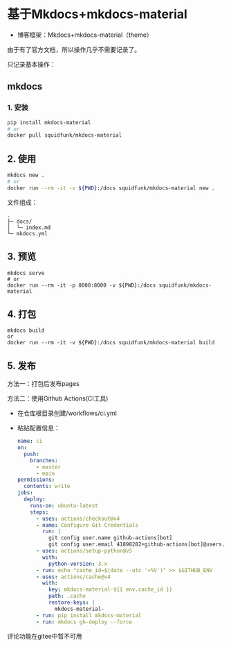 # 基于Mkdocs+mkdocs-material





- 博客框架：Mkdocs+mkdocs-material（theme）

由于有了官方文档，所以操作几乎不需要记录了。

只记录基本操作：



## mkdocs

### 1. 安装

```bash
pip install mkdocs-material
# or
docker pull squidfunk/mkdocs-material
```

## 2. 使用

```bash
mkdocs new .
# or
docker run --rm -it -v ${PWD}:/docs squidfunk/mkdocs-material new .
```

文件组成：

```
.
├─ docs/
│  └─ index.md
└─ mkdocs.yml
```

## 3. 预览

```
mkdocs serve
# or
docker run --rm -it -p 8000:8000 -v ${PWD}:/docs squidfunk/mkdocs-material
```

## 4. 打包

```
mkdocs build
or
docker run --rm -it -v ${PWD}:/docs squidfunk/mkdocs-material build
```

## 5. 发布

方法一：打包后发布pages

方法二：使用Github Actions(CI工具)

- 在仓库根目录创建/workflows/ci.yml

- 粘贴配置信息：

  ```yaml
  name: ci 
  on:
    push:
      branches:
        - master 
        - main
  permissions:
    contents: write
  jobs:
    deploy:
      runs-on: ubuntu-latest
      steps:
        - uses: actions/checkout@v4
        - name: Configure Git Credentials
          run: |
            git config user.name github-actions[bot]
            git config user.email 41898282+github-actions[bot]@users.noreply.github.com
        - uses: actions/setup-python@v5
          with:
            python-version: 3.x
        - run: echo "cache_id=$(date --utc '+%V')" >> $GITHUB_ENV 
        - uses: actions/cache@v4
          with:
            key: mkdocs-material-${{ env.cache_id }}
            path: .cache
            restore-keys: |
              mkdocs-material-
        - run: pip install mkdocs-material 
        - run: mkdocs gh-deploy --force
  ```

  

评论功能在gitee中暂不可用
